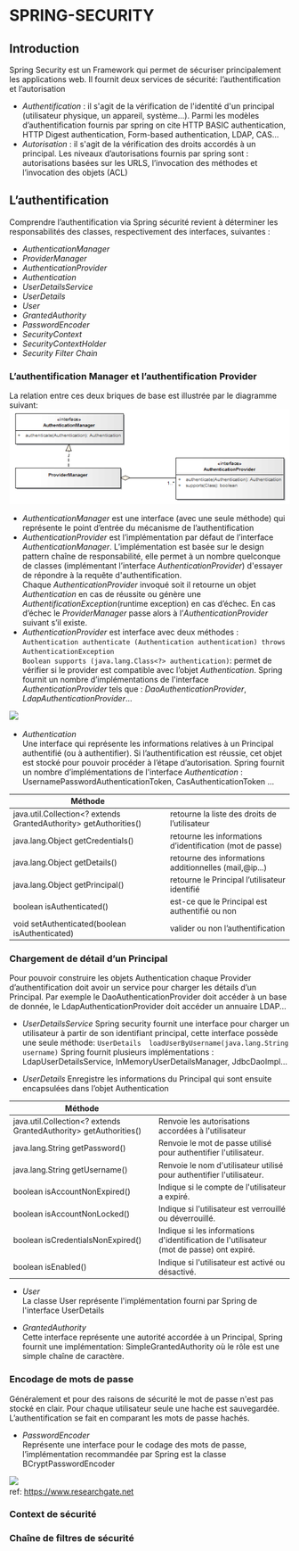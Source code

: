 # SPRING-SECURITY
## Introduction
Spring Security est un Framework qui permet de sécuriser principalement les applications web. Il fournit deux services de sécurité: l’authentification et l’autorisation
- *Authentification* : il s'agit de la vérification de l'identité d'un principal (utilisateur physique, un appareil, système...). Parmi les modèles d’authentification fournis par spring on cite HTTP BASIC authentication, HTTP Digest authentication, Form-based authentication, LDAP, CAS...     
- *Autorisation* : il s'agit de la vérification  des droits accordés à un principal. Les niveaux d’autorisations fournis par spring sont : autorisations basées sur les URLS, l’invocation des méthodes et  l’invocation des objets (ACL)
## L’authentification
Comprendre l’authentification via Spring sécurité revient à déterminer les responsabilités des classes, respectivement des interfaces, suivantes :
- *AuthenticationManager* 
- *ProviderManager*  
- *AuthenticationProvider*
- *Authentication* 
- *UserDetailsService*
- *UserDetails*
- *User*
- *GrantedAuthority*
- *PasswordEncoder*
- *SecurityContext*
- *SecurityContextHolder* 
- *Security Filter Chain*

### L’authentification Manager et l’authentification Provider 

La relation entre ces deux briques de base est illustrée par le diagramme suivant:
![](https://github.com/AfifBouzidi/SPRING-SECURITY/blob/master/class%20diagram_1.png)
- *AuthenticationManager* est une interface (avec une seule méthode) qui représente le point d’entrée du mécanisme de l’authentification 
- *AuthenticationProvider* est l’implémentation par défaut de l’interface *AuthenticationManager*. L’implémentation est basée sur le design pattern chaîne de responsabilité, elle permet à un nombre quelconque de classes (implémentant l’interface *AuthenticationProvider*) d'essayer de répondre à la  requête d'authentification.  
Chaque *AuthenticationProvider* invoqué soit il retourne un objet *Authentication* en cas de réussite ou génère une *AuthentificationException*(runtime exception) en cas d’échec. En cas d’échec le *ProviderManager*  passe alors à l’*AuthenticationProvider* suivant s’il existe.
- *AuthenticationProvider* est interface avec deux méthodes :  
```Authentication authenticate (Authentication authentication) throws AuthenticationException```  
```Boolean supports (java.lang.Class<?> authentication)```: permet de vérifier si le provider est compatible avec l’objet *Authentication*. Spring fournit un nombre d’implémentations de l'interface *AuthenticationProvider* tels que : *DaoAuthenticationProvider*, *LdapAuthenticationProvider*...  

![](https://github.com/AfifBouzidi/SPRING-SECURITY/blob/master/AuthenticationProvider.png)  
  
 - *Authentication*  
Une interface qui représente les informations relatives à un Principal authentifié (ou à authentifier). Si l’authentification est réussie, cet objet est stocké pour pouvoir procéder à l’étape d’autorisation.  Spring fournit un nombre d’implémentations de l'interface *Authentication* : UsernamePasswordAuthenticationToken, CasAuthenticationToken ...
 
| Méthode  |   |
|---|---|
|  java.util.Collection<? extends GrantedAuthority>	getAuthorities() |retourne la liste des droits de l’utilisateur   |
| java.lang.Object	getCredentials()  |retourne les informations d’identification (mot de passe)   |
| 	java.lang.Object	getDetails()  | retourne des informations additionnelles (mail,@ip...)  |
|  	java.lang.Object	getPrincipal()| retourne le Principal l’utilisateur identifié  |
|   boolean	isAuthenticated()|  est-ce que le Principal est authentifié ou non  |
|  void	setAuthenticated(boolean isAuthenticated)| valider ou non l’authentification  |

### Chargement de détail d’un Principal  
Pour pouvoir construire les objets Authentication chaque Provider d’authentification doit avoir un service pour charger les détails d’un Principal. Par exemple le DaoAuthenticationProvider doit accéder à un base de donnée, le LdapAuthenticationProvider doit accéder un annuaire LDAP...   


 - *UserDetailsService*
Spring security fournit une interface pour charger un utilisateur à partir de son identifiant principal, cette interface possède une seule méthode: ```UserDetails	loadUserByUsername(java.lang.String username)``` Spring fournit plusieurs implémentations : LdapUserDetailsService, InMemoryUserDetailsManager, JdbcDaoImpl... 

- *UserDetails*
Enregistre les informations du Principal qui sont ensuite encapsulées dans l’objet Authentication    

|  Méthode |   | 
|---|---|
|  java.util.Collection<? extends GrantedAuthority>	getAuthorities() | Renvoie les autorisations accordées à l'utilisateur  |
|  java.lang.String	getPassword() | Renvoie le mot de passe utilisé pour authentifier l'utilisateur.  |
|  java.lang.String	getUsername() | Renvoie le nom d'utilisateur utilisé pour authentifier l'utilisateur.  |
| boolean	isAccountNonExpired()  | Indique si le compte de l'utilisateur a expiré.  |
|  boolean	isAccountNonLocked() |Indique si l'utilisateur est verrouillé ou déverrouillé.   |
|   boolean	isCredentialsNonExpired()|  Indique si les informations d'identification de l'utilisateur (mot de passe) ont expiré. |
|  boolean	isEnabled() |  Indique si l'utilisateur est activé ou désactivé. |

- *User*  
La classe User représente l'implémentation fourni par Spring de l'interface UserDetails  

- *GrantedAuthority*  
Cette interface représente une autorité accordée à un Principal, Spring fournit une implémentation: SimpleGrantedAuthority où le rôle  est une simple chaîne de caractère. 

### Encodage de mots de passe
Généralement et pour des raisons de sécurité le mot de passe n'est pas stocké en clair. Pour chaque utilisateur seule une hache est sauvegardée. L’authentification se fait en comparant les mots de passe hachés. 
- *PasswordEncoder*  
Représente une interface pour le codage des mots de passe, l’implémentation recommandée par Spring est la classe BCryptPasswordEncoder 

![](https://github.com/AfifBouzidi/SPRING-SECURITY/blob/master/PasswordEncoder.PNG)  
ref: https://www.researchgate.net

### Context de sécurité

### Chaîne de filtres de sécurité
